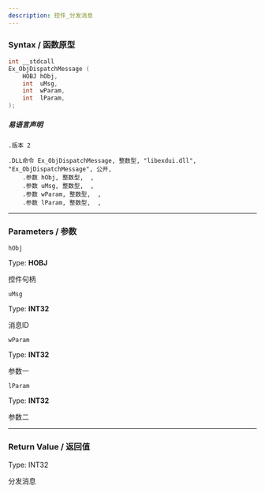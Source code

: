 ```yaml
---
description: 控件_分发消息
---
```


### Syntax / 函数原型

```C++
int __stdcall 
Ex_ObjDispatchMessage (
    HOBJ hObj,
    int  uMsg,
    int  wParam,
    int  lParam,
);

```

##### 易语言声明

```Elang
.版本 2

.DLL命令 Ex_ObjDispatchMessage, 整数型, "libexdui.dll", "Ex_ObjDispatchMessage", 公开, 
    .参数 hObj, 整数型,  , 
    .参数 uMsg, 整数型,  , 
    .参数 wParam, 整数型,  , 
    .参数 lParam, 整数型,  , 
```

---

### Parameters / 参数

`hObj`

Type: **HOBJ**

控件句柄

`uMsg`

Type: **INT32**

消息ID

`wParam`

Type: **INT32**

参数一

`lParam`

Type: **INT32**

参数二

---

### Return Value / 返回值

Type: INT32

分发消息
